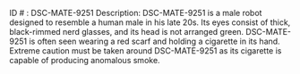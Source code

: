 ID # : DSC-MATE-9251
Description: DSC-MATE-9251 is a male robot designed to resemble a human male in his late 20s. Its eyes consist of thick, black-rimmed nerd glasses, and its head is not arranged green. DSC-MATE-9251 is often seen wearing a red scarf and holding a cigarette in its hand. Extreme caution must be taken around DSC-MATE-9251 as its cigarette is capable of producing anomalous smoke.